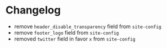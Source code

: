 # Changelog

- remove `header_disable_transparency` field from `site-config`
- remove `footer_logo` field from `site-config`
- removed `twitter` field in favor `x` from `site-config`
